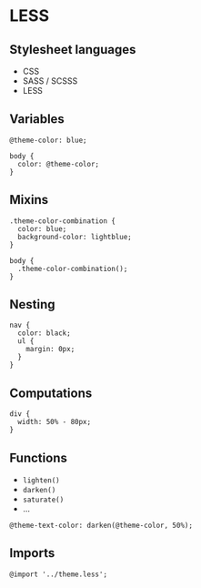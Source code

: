 # LESS

## Stylesheet languages

- CSS
- SASS / SCSSS
- LESS

## Variables

```less
@theme-color: blue;

body {
  color: @theme-color;
}
```

## Mixins

```less
.theme-color-combination {
  color: blue;
  background-color: lightblue;
}

body {
  .theme-color-combination();
}
```

## Nesting

```less
nav {
  color: black;
  ul {
    margin: 0px;
  }
}
```

## Computations

```less
div {
  width: 50% - 80px;
}
```

## Functions

- `lighten()`
- `darken()`
- `saturate()`
- ...

```less
@theme-text-color: darken(@theme-color, 50%);
```

## Imports

```less
@import '../theme.less';
```
